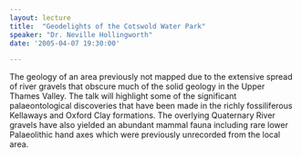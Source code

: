 ```yaml
---
layout: lecture
title:  "Geodelights of the Cotswold Water Park"
speaker: "Dr. Neville Hollingworth"
date: '2005-04-07 19:30:00'

---
```

The geology of an area previously not mapped due to the extensive spread of river gravels that obscure much of the solid geology in the Upper Thames Valley. The talk will highlight some of the significant palaeontological discoveries that have been made in the richly fossiliferous Kellaways and Oxford Clay formations. The overlying Quaternary River gravels have also yielded an abundant mammal fauna including rare lower Palaeolithic hand axes which were previously unrecorded from the local area.
